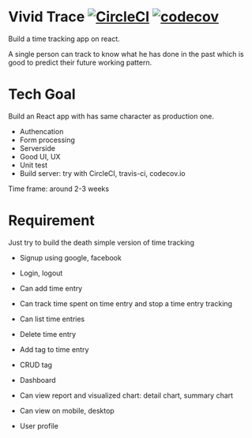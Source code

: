 # Vivid Trace [![CircleCI](https://circleci.com/gh/tuanngominh/vivid-trace.svg?style=svg)](https://circleci.com/gh/tuanngominh/vivid-trace) [![codecov](https://codecov.io/gh/tuanngominh/vivid-trace/branch/master/graph/badge.svg)](https://codecov.io/gh/tuanngominh/vivid-trace)

Build a time tracking app on react.

A single person can track to know what he has done in the past which is good to predict their future working pattern.

# Tech Goal
Build an React app with has same character as production one.
- Authencation
- Form processing
- Serverside
- Good UI, UX
- Unit test
- Build server: try with CircleCI, travis-ci, codecov.io

Time frame: around 2-3 weeks

# Requirement
Just try to build the death simple version of time tracking

- Signup using google, facebook
- Login, logout

- Can add time entry
- Can track time spent on time entry and stop a time entry tracking
- Can list time entries
- Delete time entry

- Add tag to time entry
- CRUD tag

- Dashboard
- Can view report and visualized chart: detail chart, summary chart

- Can view on mobile, desktop

- User profile